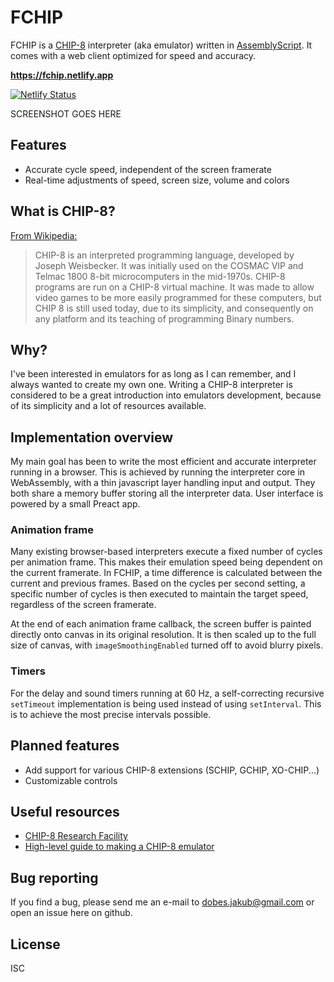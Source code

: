 # FCHIP

FCHIP is a [CHIP-8](https://en.wikipedia.org/wiki/CHIP-8) interpreter (aka emulator) written in [AssemblyScript](https://www.assemblyscript.org). It comes with a web client optimized for speed and accuracy.

**<https://fchip.netlify.app>**

[![Netlify Status](https://api.netlify.com/api/v1/badges/9116e281-20c3-4c20-a13b-5b8c9b18ac82/deploy-status)](https://app.netlify.com/sites/fchip/deploys)

SCREENSHOT GOES HERE

## Features

- Accurate cycle speed, independent of the screen framerate
- Real-time adjustments of speed, screen size, volume and colors

## What is CHIP-8?

[From Wikipedia:](https://en.wikipedia.org/wiki/CHIP-8)

> CHIP-8 is an interpreted programming language, developed by Joseph Weisbecker. It was initially used on the COSMAC VIP and Telmac 1800 8-bit microcomputers in the mid-1970s. CHIP-8 programs are run on a CHIP-8 virtual machine. It was made to allow video games to be more easily programmed for these computers, but CHIP 8 is still used today, due to its simplicity, and consequently on any platform and its teaching of programming Binary numbers.

## Why?

I've been interested in emulators for as long as I can remember, and I always wanted to create my own one. Writing a CHIP-8 interpreter is considered to be a great introduction into emulators development, because of its simplicity and a lot of resources available.

## Implementation overview

My main goal has been to write the most efficient and accurate interpreter running in a browser. This is achieved by running the interpreter core in WebAssembly, with a thin javascript layer handling input and output. They both share a memory buffer storing all the interpreter data. User interface is powered by a small Preact app.

### Animation frame

Many existing browser-based interpreters execute a fixed number of cycles per animation frame. This makes their emulation speed being dependent on the current framerate. In FCHIP, a time difference is calculated between the current and previous frames. Based on the cycles per second setting, a specific number of cycles is then executed to maintain the target speed, regardless of the screen framerate.

At the end of each animation frame callback, the screen buffer is painted directly onto canvas in its original resolution. It is then scaled up to the full size of canvas, with `imageSmoothingEnabled` turned off to avoid blurry pixels.

### Timers

For the delay and sound timers running at 60 Hz, a self-correcting recursive `setTimeout` implementation is being used instead of using `setInterval`. This is to achieve the most precise intervals possible.

## Planned features

- Add support for various CHIP-8 extensions (SCHIP, GCHIP, XO-CHIP...)
- Customizable controls

## Useful resources

- [CHIP-8 Research Facility](https://chip-8.github.io)
- [High-level guide to making a CHIP-8 emulator](https://tobiasvl.github.io/blog/write-a-chip-8-emulator)

## Bug reporting

If you find a bug, please send me an e-mail to dobes.jakub@gmail.com or open an issue here on github.

## License

ISC
